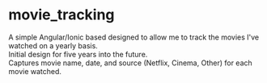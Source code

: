 # movie_tracking
A simple Angular/Ionic based designed to allow me to track the movies I've watched on a yearly basis.<br>
Initial design for five years into the future. <br>
Captures movie name, date, and source (Netflix, Cinema, Other) for each movie watched. 
